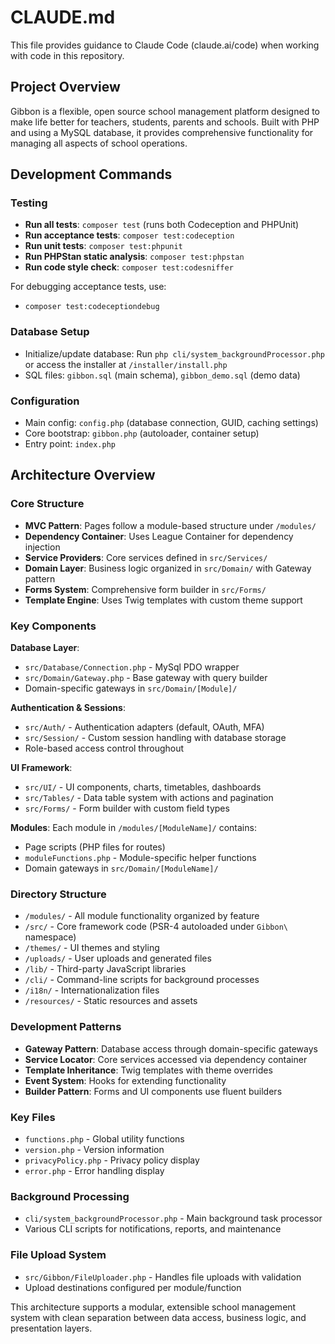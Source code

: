 # CLAUDE.md

This file provides guidance to Claude Code (claude.ai/code) when working with code in this repository.

## Project Overview

Gibbon is a flexible, open source school management platform designed to make life better for teachers, students, parents and schools. Built with PHP and using a MySQL database, it provides comprehensive functionality for managing all aspects of school operations.

## Development Commands

### Testing
- **Run all tests**: `composer test` (runs both Codeception and PHPUnit)
- **Run acceptance tests**: `composer test:codeception`  
- **Run unit tests**: `composer test:phpunit`
- **Run PHPStan static analysis**: `composer test:phpstan`
- **Run code style check**: `composer test:codesniffer`

For debugging acceptance tests, use:
- `composer test:codeceptiondebug`

### Database Setup
- Initialize/update database: Run `php cli/system_backgroundProcessor.php` or access the installer at `/installer/install.php`
- SQL files: `gibbon.sql` (main schema), `gibbon_demo.sql` (demo data)

### Configuration
- Main config: `config.php` (database connection, GUID, caching settings)
- Core bootstrap: `gibbon.php` (autoloader, container setup)
- Entry point: `index.php`

## Architecture Overview

### Core Structure
- **MVC Pattern**: Pages follow a module-based structure under `/modules/`
- **Dependency Container**: Uses League Container for dependency injection
- **Service Providers**: Core services defined in `src/Services/`
- **Domain Layer**: Business logic organized in `src/Domain/` with Gateway pattern
- **Forms System**: Comprehensive form builder in `src/Forms/`
- **Template Engine**: Uses Twig templates with custom theme support

### Key Components

**Database Layer**:
- `src/Database/Connection.php` - MySql PDO wrapper
- `src/Domain/Gateway.php` - Base gateway with query builder
- Domain-specific gateways in `src/Domain/[Module]/`

**Authentication & Sessions**:
- `src/Auth/` - Authentication adapters (default, OAuth, MFA)
- `src/Session/` - Custom session handling with database storage
- Role-based access control throughout

**UI Framework**:
- `src/UI/` - UI components, charts, timetables, dashboards  
- `src/Tables/` - Data table system with actions and pagination
- `src/Forms/` - Form builder with custom field types

**Modules**:
Each module in `/modules/[ModuleName]/` contains:
- Page scripts (PHP files for routes)
- `moduleFunctions.php` - Module-specific helper functions
- Domain gateways in `src/Domain/[ModuleName]/`

### Directory Structure
- `/modules/` - All module functionality organized by feature
- `/src/` - Core framework code (PSR-4 autoloaded under `Gibbon\` namespace)
- `/themes/` - UI themes and styling
- `/uploads/` - User uploads and generated files
- `/lib/` - Third-party JavaScript libraries
- `/cli/` - Command-line scripts for background processes
- `/i18n/` - Internationalization files
- `/resources/` - Static resources and assets

### Development Patterns
- **Gateway Pattern**: Database access through domain-specific gateways
- **Service Locator**: Core services accessed via dependency container
- **Template Inheritance**: Twig templates with theme overrides
- **Event System**: Hooks for extending functionality
- **Builder Pattern**: Forms and UI components use fluent builders

### Key Files
- `functions.php` - Global utility functions
- `version.php` - Version information
- `privacyPolicy.php` - Privacy policy display
- `error.php` - Error handling display

### Background Processing
- `cli/system_backgroundProcessor.php` - Main background task processor
- Various CLI scripts for notifications, reports, and maintenance

### File Upload System
- `src/Gibbon/FileUploader.php` - Handles file uploads with validation
- Upload destinations configured per module/function

This architecture supports a modular, extensible school management system with clean separation between data access, business logic, and presentation layers.